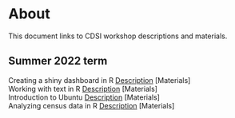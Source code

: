 # About
This document links to CDSI workshop descriptions and materials.

## Summer 2022 term
Creating a shiny dashboard in R [Description](https://www.mcgill.ca/cdsi/node/835) [Materials]  
Working with text in R [Description](https://www.mcgill.ca/cdsi/node/833) [Materials]    
Introduction to Ubuntu [Description](https://www.mcgill.ca/cdsi/node/817) [Materials]  
Analyzing census data in R [Description](https://www.mcgill.ca/cdsi/node/830) [Materials]  
